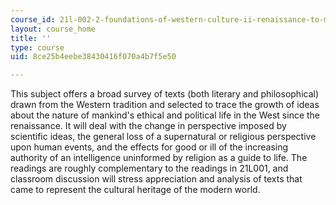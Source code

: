 ```yaml
---
course_id: 21l-002-2-foundations-of-western-culture-ii-renaissance-to-modernity-spring-2003
layout: course_home
title: ''
type: course
uid: 8ce25b4eebe38430416f070a4b7f5e50

---
```

This subject offers a broad survey of texts (both literary and philosophical) drawn from the Western tradition and selected to trace the growth of ideas about the nature of mankind's ethical and political life in the West since the renaissance. It will deal with the change in perspective imposed by scientific ideas, the general loss of a supernatural or religious perspective upon human events, and the effects for good or ill of the increasing authority of an intelligence uninformed by religion as a guide to life. The readings are roughly complementary to the readings in 21L001, and classroom discussion will stress appreciation and analysis of texts that came to represent the cultural heritage of the modern world.
